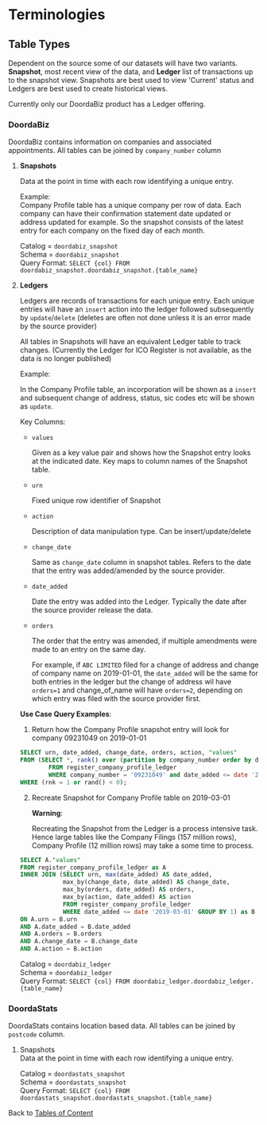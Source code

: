 # Terminologies

## Table Types

Dependent on the source some of our datasets will have two variants. **Snapshot**, most recent view of the data, and **Ledger** list of transactions up to the snapshot view. Snapshots are best used to view 'Current' status and Ledgers are best used to create historical views.

Currently only our DoordaBiz product has a Ledger offering. 

### DoordaBiz
DoordaBiz contains information on companies and associated appointments. All tables can be joined by `company_number` column

1) **Snapshots**

    Data at the point in time with each row identifying a unique entry.

    
    Example:  
    Company Profile table has a unique company per row of data.
    Each company can have their confirmation statement date updated or address updated for example.
    So the snapshot consists of the latest entry for each company on the fixed day of each month.
    
    Catalog = `doordabiz_snapshot`  
    Schema = `doordabiz_snapshot`  
    Query Format: `SELECT {col} FROM doordabiz_snapshot.doordabiz_snapshot.{table_name}`

2) **Ledgers**

    Ledgers are records of transactions for each unique entry.
    Each unique entries will have an `insert` action into the ledger followed subsequently by `update`/`delete`
    (deletes are often not done unless it is an error made by the source provider)

    All tables in Snapshots will have an equivalent Ledger table to track changes.
    (Currently the Ledger for ICO Register is not available, as the data is no longer published)

    Example:

    In the Company Profile table, an incorporation will be shown as a `insert` and
    subsequent change of address, status, sic codes etc will be shown as `update`.


    Key Columns:

    - `values`

        Given as a key value pair and shows how the Snapshot entry looks at the indicated date.
        Key maps to column names of the Snapshot table.

    - `urn`

        Fixed unique row identifier of Snapshot

    - `action`

        Description of data manipulation type. Can be insert/update/delete

    - `change_date`

        Same as `change_date` column in snapshot tables.
        Refers to the date that the entry was added/amended by the source provider.

    - `date_added`

        Date the entry was added into the Ledger.
        Typically the date after the source provider release the data.

    - `orders`

        The order that the entry was amended, if multiple amendments were made to an entry on the same day.

        For example, if `ABC LIMITED` filed for a change of address and change of company name on 2019-01-01,
        the `date_added` will be the same for both entries in the ledger but the change of address wil have `orders=1`
        and change_of_name will have `orders=2`, depending on which entry was filed with the source provider first.


    **Use Case Query Examples**:

    1) Return how the Company Profile snapshot entry will look for company 09231049 on 2019-01-01

    ```sql
   SELECT urn, date_added, change_date, orders, action, "values"
    FROM (SELECT *, rank() over (partition by company_number order by date_added desc, change_date desc, orders desc) as rnk
            FROM register_company_profile_ledger
            WHERE company_number = '09231049' and date_added <= date '2019-01-01') as iq
    WHERE (rnk = 1 or rand() < 0);
    ```


    2) Recreate Snapshot for Company Profile table on 2019-03-01

        **Warning**:

        Recreating the Snapshot from the Ledger is a process intensive task.
        Hence large tables like the Company Filings (157 million rows), Company Profile (12 million rows)
        may take a some time to process.

    ```sql
    SELECT A."values"
    FROM register_company_profile_ledger as A
    INNER JOIN (SELECT urn, max(date_added) AS date_added,
                max_by(change_date, date_added) AS change_date,
                max_by(orders, date_added) AS orders,
                max_by(action, date_added) AS action
                FROM register_company_profile_ledger
                WHERE date_added <= date '2019-03-01' GROUP BY 1) as B
    ON A.urn = B.urn
    AND A.date_added = B.date_added
    AND A.orders = B.orders
    AND A.change_date = B.change_date
    AND A.action = B.action
    ```

    Catalog = `doordabiz_ledger`  
    Schema = `doordabiz_ledger`  
    Query Format:  `SELECT {col} FROM doordabiz_ledger.doordabiz_ledger.{table_name}`




### DoordaStats
DoordaStats contains location based data. All tables can be joined by `postcode` column.

1) Snapshots  
    Data at the point in time with each row identifying a unique entry.
    
    Catalog = `doordastats_snapshot`  
    Schema = `doordastats_snapshot`  
    Query Format:  `SELECT {col} FROM doordastats_snapshot.doordastats_snapshot.{table_name}`





Back to [Tables of Content](../README.md#getting-started-guide-to-host)
